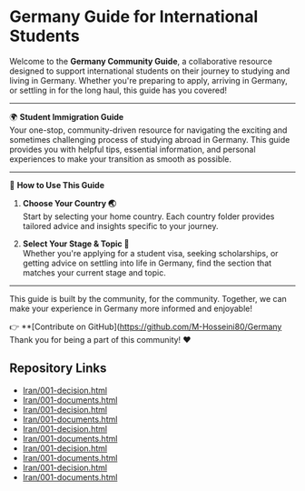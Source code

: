 # Germany Guide for International Students

Welcome to the **Germany Community Guide**, a collaborative resource designed to support international students on their journey to studying and living in Germany. Whether you're preparing to apply, arriving in Germany, or settling in for the long haul, this guide has you covered!

---

🌍 **Student Immigration Guide**  
Your one-stop, community-driven resource for navigating the exciting and sometimes challenging process of studying abroad in Germany. This guide provides you with helpful tips, essential information, and personal experiences to make your transition as smooth as possible.

---

📌 **How to Use This Guide**

1. **Choose Your Country 🌏**  
   Start by selecting your home country. Each country folder provides tailored advice and insights specific to your journey.

2. **Select Your Stage & Topic 🎯**  
   Whether you're applying for a student visa, seeking scholarships, or getting advice on settling into life in Germany, find the section that matches your current stage and topic.

---

This guide is built by the community, for the community. Together, we can make your experience in Germany more informed and enjoyable!

👉 **[Contribute on GitHub](https://github.com/M-Hosseini80/Germany
Thank you for being a part of this community! ♥️
## Repository Links
- [Iran/001-decision.html](https://m-hosseini80.github.io/Germany/Iran/001-decision.html)
- [Iran/001-documents.html](https://m-hosseini80.github.io/Germany/Iran/001-documents.html)
- [Iran/001-decision.html](https://m-hosseini80.github.io/Germany/Iran/001-decision.html)
- [Iran/001-documents.html](https://m-hosseini80.github.io/Germany/Iran/001-documents.html)
- [Iran/001-decision.html](https://m-hosseini80.github.io/Germany/Iran/001-decision.html)
- [Iran/001-documents.html](https://m-hosseini80.github.io/Germany/Iran/001-documents.html)
- [Iran/001-decision.html](https://m-hosseini80.github.io/Germany/Iran/001-decision.html)
- [Iran/001-documents.html](https://m-hosseini80.github.io/Germany/Iran/001-documents.html)
- [Iran/001-decision.html](https://m-hosseini80.github.io/Germany/Iran/001-decision.html)
- [Iran/001-documents.html](https://m-hosseini80.github.io/Germany/Iran/001-documents.html)
